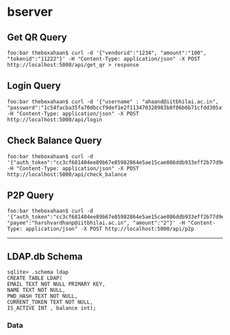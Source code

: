 # bserver

## Get QR Query
```console
foo:bar theboxahaan$ curl -d '{"vendorid":"1234", "amount":"100", "tokenid":"11222"}' -H "Content-Type: application/json" -X POST http://localhost:5000/api/get_qr > response
```

## Login Query

```console
foo:bar theboxahaan$ curl -d '{"username" : "ahaand@iitbhilai.ac.in", "password":"1c54facba35fa70dbccf9def1e2f113470328983b8f06b6b71cfdd305afc7935"}' -H "Content-Type: application/json" -X POST http://localhost:5000/api/login
```


## Check Balance Query

```console
foo:bar theboxahaan$ curl -d '{"auth_token":"cc3cf681404ee89b67e85982864e5ae15cae086ddb933eff2b77d9ed0813890b"}' -H "Content-Type: application/json" -X POST http://localhost:5000/api/check_balance
```

## P2P Query
```console
foo:bar theboxahaan$ curl -d '{"auth_token":"cc3cf681404ee89b67e85982864e5ae15cae086ddb933eff2b77d9ed0813890b", "payee":"harshvardhanp@iitbhilai.ac.in", "amount":"2"}' -H "Content-Type: application/json" -X POST http://localhost:5000/api/p2p
```

--------

## LDAP.db Schema
```
sqlite> .schema ldap
CREATE TABLE LDAP(
EMAIL TEXT NOT NULL PRIMARY KEY,
NAME TEXT NOT NULL,
PWD_HASH TEXT NOT NULL,
CURRENT_TOKEN TEXT NOT NULL,
IS_ACTIVE INT , balance int);
```

### Data
